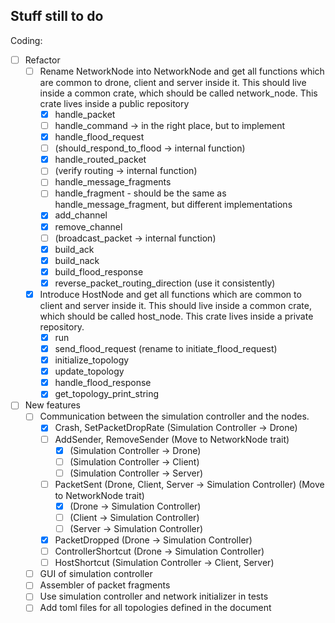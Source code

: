 ## Stuff still to do

Coding:
- [ ] Refactor
    - [ ] Rename NetworkNode into NetworkNode and get all functions which are common to drone, client and server inside it. This should live inside a common crate, which should be called network_node. This crate lives inside a public repository
        - [X] handle_packet
        - [ ] handle_command -> in the right place, but to implement
        - [X] handle_flood_request
        - [ ] (should_respond_to_flood -> internal function)
        - [X] handle_routed_packet
        - [ ] (verify routing -> internal function)
        - [ ] handle_message_fragments
        - [ ] handle_fragment - should be the same as handle_message_fragment, but different implementations
        - [X] add_channel
        - [X] remove_channel
        - [ ] (broadcast_packet -> internal function)
        - [X] build_ack
        - [X] build_nack
        - [X] build_flood_response
        - [X] reverse_packet_routing_direction (use it consistently)
    - [X] Introduce HostNode and get all functions which are common to client and server inside it. This should live inside a common crate, which should be called host_node. This crate lives inside a private repository.
        - [X] run
        - [X] send_flood_request (rename to initiate_flood_request)
        - [X] initialize_topology
        - [X] update_topology
        - [X] handle_flood_response
        - [X] get_topology_print_string 
- [ ] New features
    - [ ] Communication between the simulation controller and the nodes.
        - [X] Crash, SetPacketDropRate (Simulation Controller -> Drone)
        - [ ] AddSender, RemoveSender (Move to NetworkNode trait)
            - [X] (Simulation Controller -> Drone)
            - [ ] (Simulation Controller -> Client)
            - [ ] (Simulation Controller -> Server)
        - [ ] PacketSent (Drone, Client, Server -> Simulation Controller) (Move to NetworkNode trait)
            - [X] (Drone -> Simulation Controller)
            - [ ] (Client -> Simulation Controller)
            - [ ] (Server -> Simulation Controller)
        - [X] PacketDropped (Drone -> Simulation Controller)
        - [ ] ControllerShortcut (Drone -> Simulation Controller)
        - [ ] HostShortcut (Simulation Controller -> Client, Server)
    - [ ] GUI of simulation controller
    - [ ] Assembler of packet fragments
    - [ ] Use simulation controller and network initializer in tests 
    - [ ] Add toml files for all topologies defined in the document
